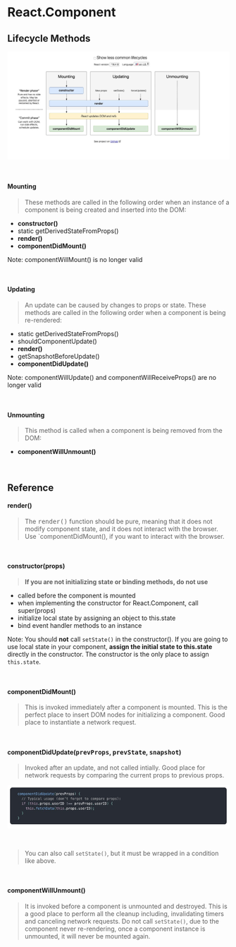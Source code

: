 # React.Component
## Lifecycle Methods
![alt text](Screen&#32;Shot&#32;2019-11-20&#32;at&#32;7.51.26&#32;PM.jpg "Common Lifecycles")

&nbsp;

#### Mounting
> These methods are called in the following order when an instance of a 
> component is being created and inserted into the DOM:
  * **constructor()**
  * static getDerivedStateFromProps()
  * **render()**
  * **componentDidMount()**

Note: componentWillMount() is no longer valid

&nbsp;

#### Updating
> An update can be caused by changes to props or state. These methods are
> called in the following order when a component is being re-rendered:
  * static getDerivedStateFromProps()
  * shouldComponentUpdate()
  * **render()**
  * getSnapshotBeforeUpdate()
  * **componentDidUpdate()**

Note: componentWillUpdate() and componentWillReceiveProps() are no longer valid

&nbsp;

#### Unmounting
> This method is called when a component is being removed from the DOM:
  * **componentWillUnmount()**

&nbsp; &nbsp;

## Reference

#### render()
> The <kbd>render()</kbd> function should be pure, meaning that it does not 
> modify component state, and it does not interact with the browser. Use 
> `componentDidMount(), if you want to interact with the browser. 

&nbsp;

#### constructor(props)
> **If you are not initializing state or binding methods, do not use**
  * called before the component is mounted
  * when implementing the constructor for React.Component, call super(props)
  * initialize local state by assigning an object to this.state
  * bind event handler methods to an instance 

Note: You should **not** call `setState()` in the constructor(). If you are 
going to use local state in your component, **assign the initial state to this.state**
directly in the constructor. The constructor is the only place to assign `this.state`.  

&nbsp;

#### componentDidMount()
> This is invoked immediately after a component is mounted. This is the perfect
> place to insert DOM nodes for initializing a component. Good place to instantiate
> a network request.

&nbsp;

#### componentDidUpdate(<kbd>prevProps</kbd>, <kbd>prevState</kbd>, <kbd>snapshot</kbd>)
> Invoked after an update, and not called intially. Good place for network requests by
> comparing the current props to previous props. 

![alt text](Screen&#32;Shot&#32;2019-11-20&#32;at&#32;8.39.01&#32;PM.jpg)

&nbsp;

> You can also call `setState()`, but it must be wrapped in a condition like above.

&nbsp; 

#### componentWillUnmount()
> It is invoked before a component is unmounted and destroyed. This is a good place
> to perform all the cleanup including, invalidating timers and canceling network 
> requests. Do not call `setState()`, due to the component never re-rendering, 
> once a component instance is unmounted, it will never be mounted again. 